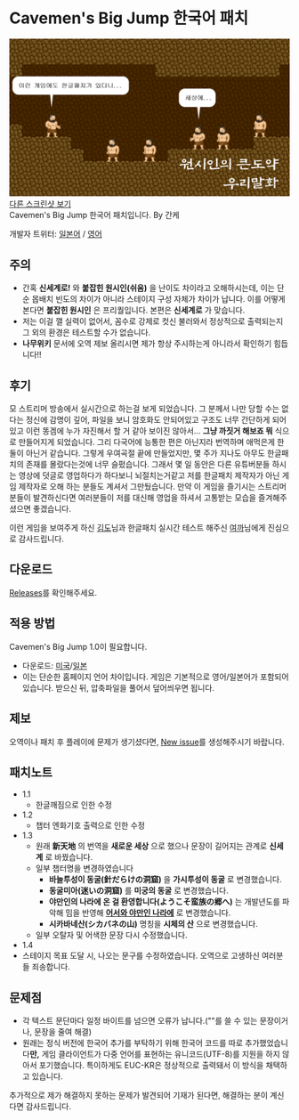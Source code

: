 # Cavemen's Big Jump 한국어 패치
![메인](0.png)   
[다른 스크린샷 보기](screenshot.md)   
Cavemen's Big Jump 한국어 패치입니다. By 간케
   
개발자 트위터: [일본어](https://twitter.com/kyokz_jp) / [영어](https://twitter.com/kyokz_en)

## 주의
* 간혹 __신세계로!__ 와 __붙잡힌 원시인(쉬움)__ 을 난이도 차이라고 오해하시는데, 이는 단순 몹배치 빈도의 차이가 아니라 스테이지 구성 자체가 차이가 납니다. 이를 어떻게 본다면 __붙잡힌 원시인__ 은 프리퀄입니다. 본편은 __신세계로__ 가 맞습니다.
* 저는 이걸 깰 실력이 없어서, 꼼수로 강제로 컷신 불러와서 정상적으로 출력되는지 그 외의 환경은 테스트할 수가 없습니다.
* __나무위키__ 문서에 오역 제보 올리시면 제가 항상 주시하는게 아니라서 확인하기 힘듭니다!!

## 후기
모 스트리머 방송에서 실시간으로 하는걸 보게 되었습니다. 그 분께서 나만 당할 수는 없다는 정신에 감명이 깊어, 파일을 보니 암호화도 안되어있고 구조도 너무 간단하게 되어있고 이런 똥겜에 누가 자진해서 할 거 같아 보이진 않아서... __그냥 까짓거 해보죠 뭐__ 식으로 만들어지게 되었습니다. 그리 다국어에 능통한 편은 아닌지라 번역하며 애먹은게 한둘이 아닌거 같습니다. 그렇게 우여곡절 끝에 만들었지만, 몇 주가 지나도 아무도 한글패치의 존재를 몰랐다는것에 너무 슬펐습니다. 그래서 몇 일 동안은 다른 유튜버분들 하시는 영상에 덧글로 영업하다가 하다보니 뇌절치는거같고 저를 한글패치 제작자가 아닌 게임 제작자로 오해 하는 분들도 계셔서 그만뒀습니다. 만약 이 게임을 즐기시는 스트리머분들이 발견하신다면 여러분들이 저를 대신해 영업을 하셔서 고통받는 모습을 즐겨해주셨으면 좋겠습니다.

이런 게임을 보여주게 하신 [김도](https://www.twitch.tv/kimdoe)님과 한글패치 실시간 테스트 해주신 [여까](https://www.twitch.tv/yeokka)님에게 진심으로 감사드립니다.

## 다운로드
[Releases](https://github.com/boutoron2685/Cavemens-Big-Jump-Korean/releases)를 확인해주세요.

## 적용 방법
Cavemen's Big Jump 1.0이 필요합니다.
* 다운로드: [미국](https://kyokz.itch.io/cavemens-big-jump)/[일본](https://freegame-mugen.jp/action/game_6627.html)
* 이는 단순한 홈페이지 언어 차이입니다. 게임은 기본적으로 영어/일본어가 포함되어 있습니다.
받으신 뒤, 압축파일을 풀어서 덮어씌우면 됩니다.

## 제보
오역이나 패치 후 플레이에 문제가 생기셨다면, [New issue](https://github.com/boutoron2685/Cavemens-Big-Jump-Korean/issues/new)를 생성해주시기 바랍니다.

## 패치노트
* 1.1 
  * 한글깨짐으로 인한 수정
* 1.2
  * 챕터 엔화기호 출력으로 인한 수정
* 1.3
  * 원래 __新天地__ 의 번역을 __새로운 세상__ 으로 했으나 문장이 길어지는 관계로  __신세계__ 로 바꿨습니다. 
  * 일부 챕터명을 변경하였습니다
    * __바늘투성이 동굴(針だらけの洞窟)__ 을 __가시투성이 동굴__ 로 변경했습니다.
    * __동굴미아(迷いの洞窟)__ 를 __미궁의 동굴__ 로 변경했습니다.
    * __야만인의 나라에 온 걸 환영합니다(ようこそ蛮族の郷へ)__ 는 개발년도를 파악해 밈을 반영해 __[어서와 야만인 나라에](https://www.youtube.com/watch?v=wbi7JDIoh0E)__ 로 변경했습니다.
    * __시카바네산(シカバネの山)__ 명칭을 __시체의 산__ 으로 변경했습니다.
  * 일부 오탈자 및 어색한 문장 다시 수정했습니다.
* 1.4
 * 스테이지 목표 도달 시, 나오는 문구를 수정하였습니다. 오역으로 고생하신 여러분들 죄송합니다. 
  
## 문제점
* 각 텍스트 문단마다 일정 바이트를 넘으면 오류가 납니다.(""를 쓸 수 있는 문장이거나, 문장을 줄여 해결)
* 원래는 정식 버전에 한국어 추가를 부탁하기 위해 한국어 코드를 따로 추가했었습니다**만,** 게임 클라이언트가 다중 언어를 표현하는 유니코드(UTF-8)를 지원을 하지 않아서 포기했습니다.
특이하게도 EUC-KR은 정상적으로 출력돼서 이 방식을 채택하고 있습니다.

추가적으로 제가 해결하지 못하는 문제가 발견되어 기재가 된다면, 해결하는 분이 계신다면 감사드립니다.
